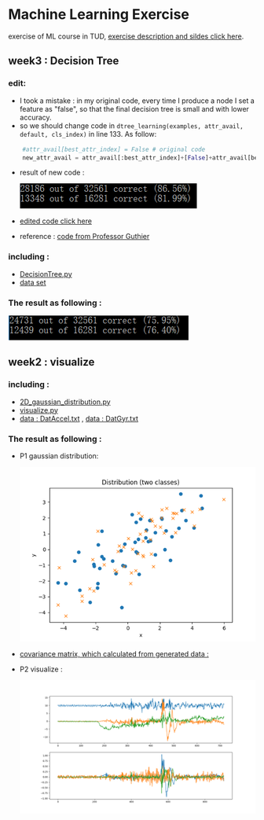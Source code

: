 # Machine Learning Exercise

exercise of ML course in TUD, [exercise description and sildes click here](http://cvl.inf.tu-dresden.de/courses/machine-learning-1/).


## week3 : Decision Tree
### edit:
 * I took a mistake : in my original code, every time I produce a node I set a feature as "false", so that the final decision tree is small and with lower accuracy. 
 * so we should change code in `dtree_learning(examples, attr_avail, default, cls_index)` in line 133. As follow:
  ```python
     #attr_avail[best_attr_index] = False # original code
     new_attr_avail = attr_avail[:best_attr_index]+[False]+attr_avail[best_attr_index+1:]   #edited code
  ```
 * result of new code : 
 
    ![](https://github.com/chrisHuxi/MachineLearningExercise/blob/master/week3_decision_tree/result_dt_plus.PNG)
   
 * [edited code click here](https://github.com/chrisHuxi/MachineLearningExercise/blob/master/week3_decision_tree/DecisionTree_plus.py)
 * reference : [code from Professor Guthier](http://cvl.inf.tu-dresden.de/HTML/teaching/courses/ml1/ss18/Ex/3/tree.py)

### including :
 * [DecisionTree.py](https://github.com/chrisHuxi/MachineLearningExercise/blob/master/week3_decision_tree/DecisionTree.py)
 * [data set](https://github.com/chrisHuxi/MachineLearningExercise/tree/master/week3_decision_tree/data)

### The result as following : 

![](https://github.com/chrisHuxi/MachineLearningExercise/blob/master/week3_decision_tree/result_dt.PNG)



## week2 : visualize
### including :
 * [2D_gaussian_distribution.py](https://github.com/chrisHuxi/MachineLearningExercise/blob/master/week2_visualize/2D_gaussian_distribution.py)
 * [visualize.py](https://github.com/chrisHuxi/MachineLearningExercise/blob/master/week2_visualize/visualize.py)
 * [data : DatAccel.txt](https://github.com/chrisHuxi/MachineLearningExercise/blob/master/week2_visualize/DatAccel.txt) , [data : DatGyr.txt](https://github.com/chrisHuxi/MachineLearningExercise/blob/master/week2_visualize/DatGyr.txt)
 
### The result as following : 

* P1 gaussian distribution:


  ![](https://github.com/chrisHuxi/MachineLearningExercise/blob/master/week2_visualize/P1_result.png)


* [covariance matrix, which calculated from generated data : ](https://github.com/chrisHuxi/MachineLearningExercise/blob/master/week2_visualize/P1_result.txt)

* P2 visualize : 


  ![](https://github.com/chrisHuxi/MachineLearningExercise/blob/master/week2_visualize/P2_result_1.png)

